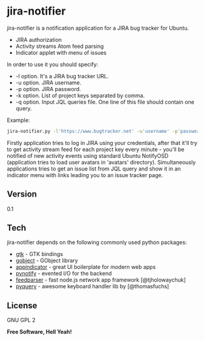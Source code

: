 jira-notifier
=========

jira-notifier is a notification application for a JIRA bug tracker for Ubuntu.

  - JIRA authorization
  - Activity streams Atom feed parsing
  - Indicator applet with menu of issues

In order to use it you should specify:
  - -l option. It's a JIRA bug tracker URL.
  - -u option. JIRA username.
  - -p option. JIRA password.
  - -k option. List of project keys separated by comma.
  - -q option. Input JQL queries file. One line of this file should contain one query.

Example:
```sh
jira-notifier.py -l'https://www.bugtracker.net' -u'username' -p'password' -k'KEY1,KEY2' -qqueries.jql >log.txt
```

Firstly application tries to log in JIRA using your credentials, after that it'll try to get activity stream feed for each project key every minute - you'll be notified of new activity events using standard Ubuntu NotifyOSD (application tries to load user avatars in 'avatars' directory). Simultaneously applications tries to get an issue list from JQL query and show it in an indicator menu with links leading you to an issue tracker page.

Version
----

0.1

Tech
-----------

jira-notifier depends on the following commonly used python packages:

* [gtk] - GTK bindings
* [gobject] - GObject library
* [appindicator] - great UI boilerplate for modern web apps
* [pynotify] - evented I/O for the backend
* [feedparser] - fast node.js network app framework [@tjholowaychuk]
* [pyquery] - awesome keyboard handler lib by [@thomasfuchs]

License
----

GNU GPL 2


**Free Software, Hell Yeah!**

[gtk]:http://www.pygtk.org/
[gobject]:https://pypi.python.org/pypi/PyGObject/
[appindicator]:http://developer.ubuntu.com/api/devel/ubuntu-12.04/c/appindicator/
[pynotify]:http://www.galago-project.org/news/index.php
[feedparser]:https://pypi.python.org/pypi/feedparser
[pyquery]:https://pypi.python.org/pypi/pyquery
